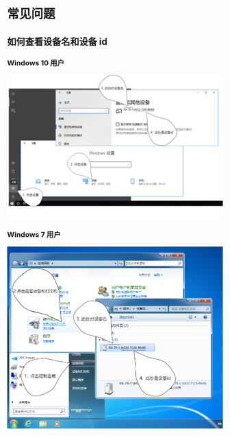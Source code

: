 # 常见问题

## 如何查看设备名和设备 id
### Windows 10 用户
![Windows 10 用户 查看设备名和设备 id](img/device_id_win10_note.png)

### Windows 7 用户
![Windows 7 用户 查看设备名和设备 id](img/device_id_win7_note.png)
